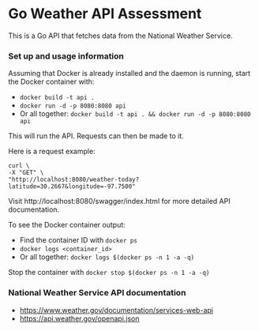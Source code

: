 # Go Weather API Assessment

This is a Go API that fetches data from the National Weather Service.

### Set up and usage information

Assuming that Docker is already installed and the daemon is running, start the Docker container with:

- `docker build -t api .`
- `docker run -d -p 8080:8080 api`
- Or all together: `docker build -t api . && docker run -d -p 8080:8080 api`

This will run the API. Requests can then be made to it.

Here is a request example:

```
curl \
-X "GET" \
"http://localhost:8080/weather-today?latitude=30.2667&longitude=-97.7500"
```

Visit http://localhost:8080/swagger/index.html for more detailed API documentation.

To see the Docker container output:

- Find the container ID with `docker ps`
- `docker logs <container_id>`
- Or all together: `docker logs $(docker ps -n 1 -a -q)`

Stop the container with `docker stop $(docker ps -n 1 -a -q)`

### National Weather Service API documentation

- https://www.weather.gov/documentation/services-web-api
- https://api.weather.gov/openapi.json

